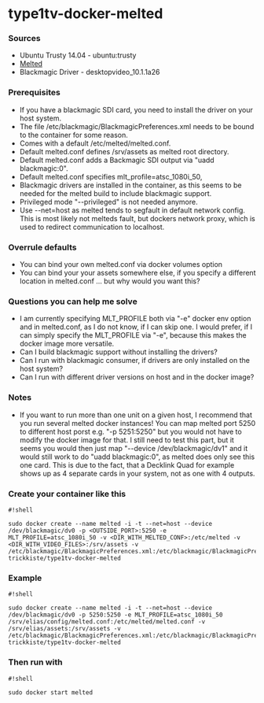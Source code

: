 # type1tv-docker-melted #

### Sources ###
* Ubuntu Trusty 14.04 - ubuntu:trusty
* [Melted](https://github.com/mltframework/melted)
* Blackmagic Driver - desktopvideo_10.1.1a26

### Prerequisites ###
- If you have a blackmagic SDI card, you need to install the driver on your host system.
- The file /etc/blackmagic/BlackmagicPreferences.xml needs to be bound to the container for some reason.
- Comes with a default /etc/melted/melted.conf.
- Default melted.conf defines /srv/assets as melted root directory.
- Default melted.conf adds a Backmagic SDI output via "uadd blackmagic:0".
- Default melted.conf specifies mlt_profile=atsc_1080i_50,
- Blackmagic drivers are installed in the container, as this seems to be needed for the melted build to include blackmagic support.
- Privileged mode "--privileged" is not needed anymore.
- Use --net=host as melted tends to segfault in default network config. This is most likely not melteds fault, but dockers network proxy, which is used to redirect communication to localhost.

### Overrule defaults ###
- You can bind your own melted.conf via docker volumes option
- You can bind your your assets somewhere else, if you specify a different location in melted.conf ... but why would you want this?

### Questions you can help me solve ###
- I am currently specifying MLT_PROFILE both via "-e" docker env option and in melted.conf, as I do not know, if I can skip one. I would prefer, if I can simply specify the MLT_PROFILE via "-e", because this makes the docker image more versatile.
- Can I build blackmagic support without installing the drivers?
- Can I run with blackmagic consumer, if drivers are only installed on the host system?
- Can I run with different driver versions on host and in the docker image?

### Notes ###
- If you want to run more than one unit on a given host, I recommend that you run several melted docker instances! You can map melted port 5250 to different host porst e.g. "-p 5251:5250" but you would not have to modify the docker image for that. I still need to test this part, but it seems you would then just map "--device /dev/blackmagic/dv1" and it would still work to do "uadd blackmagic:0", as melted does only see this one card. This is due to the fact, that a Decklink Quad for example shows up as 4 separate cards in your system, not as one with 4 outputs.


### Create your container like this ###

```
#!shell

sudo docker create --name melted -i -t --net=host --device /dev/blackmagic/dv0 -p <OUTSIDE_PORT>:5250 -e MLT_PROFILE=atsc_1080i_50 -v <DIR_WITH_MELTED_CONF>:/etc/melted -v <DIR_WITH_VIDEO_FILES>:/srv/assets -v /etc/blackmagic/BlackmagicPreferences.xml:/etc/blackmagic/BlackmagicPreferences.xml trickkiste/type1tv-docker-melted
```


### Example ###

```
#!shell

sudo docker create --name melted -i -t --net=host --device /dev/blackmagic/dv0 -p 5250:5250 -e MLT_PROFILE=atsc_1080i_50 /srv/elias/config/melted.conf:/etc/melted/melted.conf -v /srv/elias/assets:/srv/assets -v /etc/blackmagic/BlackmagicPreferences.xml:/etc/blackmagic/BlackmagicPreferences.xml trickkiste/type1tv-docker-melted
```


### Then run with ###

```
#!shell

sudo docker start melted
```
